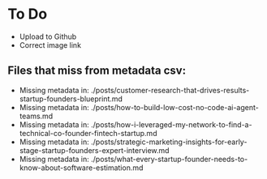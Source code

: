 # To Do

- Upload to Github
- Correct image link

## Files that miss from metadata csv:

- Missing metadata in: ./posts/customer-research-that-drives-results-startup-founders-blueprint.md
- Missing metadata in: ./posts/how-to-build-low-cost-no-code-ai-agent-teams.md
- Missing metadata in: ./posts/how-i-leveraged-my-network-to-find-a-technical-co-founder-fintech-startup.md
- Missing metadata in: ./posts/strategic-marketing-insights-for-early-stage-startup-founders-expert-interview.md
- Missing metadata in: ./posts/what-every-startup-founder-needs-to-know-about-software-estimation.md
